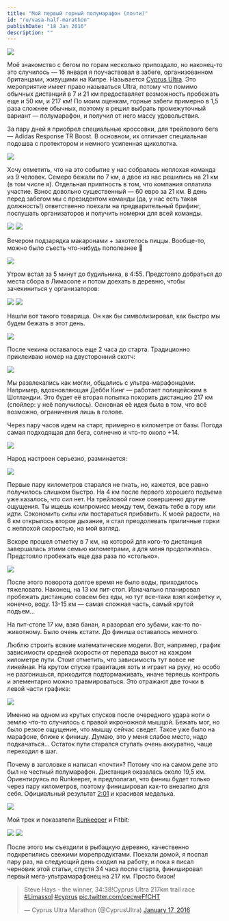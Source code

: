 ```yaml
---
title: "Мой первый горный полумарафон (почти)"
id: "ru/vasa-half-marathon"
publishDate: "18 Jan 2016"
description: ""
---
```


![](/assets/blog/vasa-half-marathon/20160116093050.jpg)

Моё знакомство с бегом по горам несколько припоздало, но наконец-то это случилось — 16 января я поучаствовал в забеге, организованном британцами, живущими на Кипре. Называется [Cyprus Ultra](https://www.cyprusultra.com/). Это мероприятие имеет право называться Ultra, потому что помимо обычных дистанций в 7 и 21 км предоставляет возможность пробежать еще и 50 км, и 217 км! По моим оценкам, горные забеги примерно в 1,5 раза сложнее обычных, поэтому я решил выбрать промежуточный вариант — полумарафон, и получил от него массу удовольствия.

За пару дней я приобрел специальные кроссовки, для трейлового бега — Adidas Response TR Boost. В основном, их отличает специальная подошва с протектором и немного усиленная щиколотка.

![](/assets/blog/vasa-half-marathon/IMG_6899.jpg)

Хочу отметить, что на это событие у нас собралась неплохая команда из 9 человек. Семеро бежали по 7 км, а двое из нас решились на 21 км (в том числе я). Отдельная приятность в том, что компания оплатила участие. Взнос довольно существенный — 60 евро за 21 км. В день перед забегом мы с президентом команды (да, у нас есть такая должность!) ответственно поехали на предварительный брифинг, послушать организаторов и получить номерки для всей команды.

![](/assets/blog/vasa-half-marathon/IMG_6901.jpg)
![](/assets/blog/vasa-half-marathon/IMG_6908.jpg)

Вечером подзарядка макаронами + захотелось пиццы. Вообще-то, можно было съесть что-нибудь пополезнее 🙂

![](/assets/blog/vasa-half-marathon/IMG_6911.jpg)

Утром встал за 5 минут до будильника, в 4:55. Предстояло добраться до места сбора в Лимасоле и потом доехать в деревню, чтобы зачекиниться у организаторов:

![](/assets/blog/vasa-half-marathon/IMG_6935.jpg)
![](/assets/blog/vasa-half-marathon/IMG_6936.jpg)

Нашли вот такого товарища. Он как бы символизировал, как быстро мы будем бежать в этот день.

![](/assets/blog/vasa-half-marathon/IMG_6916.jpg)

После чекина оставалось еще 2 часа до старта. Традиционно приклеиваю номер на двусторонний скотч:

![](/assets/blog/vasa-half-marathon/IMG_6941.jpg)

Мы развлекались как могли, общались с ультра-марафонцами. Например, вдохновляющая Дебби Кинг — работает полицейским в Шотландии. Это будет её вторая попытка покорить дистанцию 217 км (спойлер: у неё получилось). Основная её идея была в том, что всё возможно, ограничения лишь в голове.

Через пару часов идем на старт, примерно в километре от базы. Погода самая подходящая для бега, солнечно и что-то около +14.

![](/assets/blog/vasa-half-marathon/me1.jpg)

Народ настроен серьезно, разминается:

![](/assets/blog/vasa-half-marathon/20160116095318.jpg)

Первые пару километров старался не гнать, но, кажется, все равно получилось слишком быстро. На 4 км после первого хорошего подъема уже казалось, что сил нет. На трейловой гонке совершенно другие ощущения. Ты ищешь компромисс между тем, бежать тебе в гору или идти. Сэкономить силы или постараться прибавить. К моей радости, на 6 км открылось второе дыхание, я стал преодолевать приличные горки с неплохой скоростью, на мой взгляд.

Вскоре прошел отметку в 7 км, на которой для кого-то дистанция завершалась этими семью километрами, а для меня продолжилась. Предстояло пробежать еще два раза по «столько».

![](/assets/blog/vasa-half-marathon/me2.jpg)

После этого поворота долгое время не было воды, приходилось тяжеловато. Наконец, на 13 км пит-стоп. Изначально планировал пробежать дистанцию совсем без еды, но тут все-таки взял конфетку и, конечно, воду. 13-15 км — самая сложная часть, самый крутой подъем…

На пит-стопе 17 км, взяв банан, я разорвал его зубами, как-то по-животному. Было очень кстати. До финиша оставалось немного.

Люблю строить всякие математические модели. Вот, например, график зависимости средней скорости от перепада высот на каждом километре пути. Стоит отметить, что зависимость тут вовсе не линейная. На крутом спуске гравитация хоть и играет на руку, но особо не разгонишься, приходится подтормаживать, иначе теряешь контроль и элементарно можно травмироваться. Это отражают две точки в левой части графика:

![](/assets/blog/vasa-half-marathon/climb-speed.png)

Именно на одном из крутых спусков после очередного удара ноги о землю что-то случилось с правой икроножной мышцой. Бежать мог, но было резкое ощущение, что мышцу сейчас сведет. Такое уже было на марафоне, ближе к финишу. Думаю, это у меня слабое место, надо подкачаться… Остаток пути старался ступать очень аккуратно, чаще переходил в шаг.

Почему в заголовке я написал «почти»? Потому что на самом деле это был не честный полумарафон. Дистанция оказалась около 19,5 км. Ориентируясь по Runkeeper, я предполагал, что финиш будет только через пару километров, поэтому финишировал как-то внезапно для себя. Официальный результат [2:01](https://www.cyprusultra.com/2016-results.html) и красивая медалька.

![](/assets/blog/vasa-half-marathon/finished.jpg)

Мой трек и показатели [Runkeeper](https://runkeeper.com/user/oioki/activity/719794477) и Fitbit:

![](/assets/blog/vasa-half-marathon/runkeeper.png)
![](/assets/blog/vasa-half-marathon/hr.png)

После этого мы съездили в рыбацкую деревню, качественно подкрепились свежими морепродуктами. Поехали домой, я поспал пару раз, на следующий день сходил на работу, и пока я писал черновик этой статьи, спустя 34 часа после старта, финишировал первый мега-ультрамарафонец на 217 км. Просто бизон!

<blockquote class="twitter-tweet"><p lang="en" dir="ltr">Steve Hays - the winner, 34:38!Cyprus Ultra 217km trail race <a href="https://twitter.com/hashtag/Limassol?src=hash&amp;ref_src=twsrc%5Etfw">#Limassol</a> <a href="https://twitter.com/hashtag/cyprus?src=hash&amp;ref_src=twsrc%5Etfw">#cyprus</a> <a href="https://t.co/cecweFfCHT">pic.twitter.com/cecweFfCHT</a></p>&mdash; Cyprus Ultra Marathon (@CyprusUltra) <a href="https://twitter.com/CyprusUltra/status/688800895660773377?ref_src=twsrc%5Etfw">January 17, 2016</a></blockquote> <script async src="https://platform.twitter.com/widgets.js" charset="utf-8"></script>
